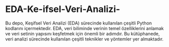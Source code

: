 # EDA-Ke-ifsel-Veri-Analizi-
Bu depo, Keşifsel Veri Analizi (EDA) sürecinde kullanılan çeşitli Python kodlarını içermektedir. EDA, veri biliminde verinin temel özelliklerini anlamak ve veri setinin yapısını keşfetmek için önemli bir adımdır. Bu kütüphanede, veri analizi sürecinde kullanılan çeşitli teknikler ve yöntemler yer almaktadır.
